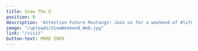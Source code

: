 ```yaml
---
title: View The U
position: 0
description: 'Attention Future Mustangs! Join us for a weekend of #lifeattmu'
image: "/uploads/ViewWeekend_Web.jpg"
link: "/visit"
button-text: MORE INFO
---
```



